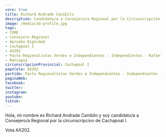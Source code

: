 ```yaml
---
core: true
title: Richard Andrade Canibilo
description: Candidato/a a Consejero/a Regional por la Circunscripción de Cachapoal I
image: /media/ad-profile.jpg
tags:
- CORE
- Consejero Regional
- Apruebo Dignidad
- Cachapoal I
- AX202
- Pacto Regionalistas Verdes e Independientes - Independientes - Rafael Esteban Cornejo Riquelme
- Rancagua
circunscripcionProvincial: Cachapoal I
papeleta: AX202
partido: Pacto Regionalistas Verdes e Independientes - Independientes - Rafael Esteban Cornejo Riquelme
paginaWeb:
facebook:
twitter:
instagram:
youtube:
tiktok:
---
```

Hola, mi nombre es Richard Andrade Canibilo y soy candidato/a a Consejero/a Regional por la circunscripcion de Cachapoal I.

Vota AX202.